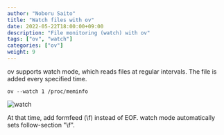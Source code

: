```yaml
---
author: "Noboru Saito"
title: "Watch files with ov"
date: 2022-05-22T18:00:00+09:00
description: "File monitoring (watch) with ov"
tags: ["ov", "watch"]
categories: ["ov"]
weight: 9
---
```


ov supports watch mode, which reads files at regular intervals.
The file is added every specified time.

```console
ov --watch 1 /proc/meminfo
```

![watch](/ov/ov-watch.gif)

At that time, add formfeed (\f) instead of EOF.
watch mode automatically sets follow-section "\f".